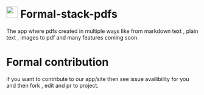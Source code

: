 # <img src ="https://raw.githubusercontent.com/NotableAPP/Formal-stack-pdfs/main/favicon.ico" height="30px"/>  Formal-stack-pdfs
The app where pdfs created in multiple ways like from markdown text , plain text , images to pdf and many features coming soon.
# Formal contribution 
if you want to contribute to our app/site then see issue availibility for you and then fork , edit and pr to project.


